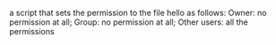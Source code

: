 a script that sets the permission to the file hello as follows: Owner: no permission at all; Group: no permission at all; Other users: all the permissions
